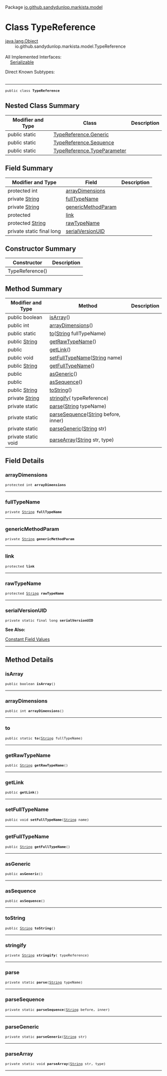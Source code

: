 Package [io.github.sandydunlop.markista.model](index.md)

# Class TypeReference
[java.lang.Object](https://docs.oracle.com/en/java/javase/24/docs/api/java.base/java/lang/Object.html)<br/>
        io.github.sandydunlop.markista.model.TypeReference<br/>
<br/>
All Implemented Interfaces:<br/>
    [Serializable](https://docs.oracle.com/en/java/javase/24/docs/api/java.base/java/io/Serializable.html)

Direct Known Subtypes:<br/>
    [](TypeReference.TypeParameter.md)


----

<span style="font-family: monospace; font-size: 80%;">public class __TypeReference__</span>


## Nested Class Summary

| Modifier and Type | Class                                                         | Description |
|-------------------|---------------------------------------------------------------|-------------|
| public static     | [TypeReference.Generic](TypeReference.Generic.md)             |             |
| public static     | [TypeReference.Sequence](TypeReference.Sequence.md)           |             |
| public static     | [TypeReference.TypeParameter](TypeReference.TypeParameter.md) |             |



## Field Summary

| Modifier and Type                                                                                      | Field                                     | Description |
|--------------------------------------------------------------------------------------------------------|-------------------------------------------|-------------|
| protected int                                                                                          | [arrayDimensions](#arraydimensions)       |             |
| private [String](https://docs.oracle.com/en/java/javase/24/docs/api/java.base/java/lang/String.html)   | [fullTypeName](#fulltypename)             |             |
| private [String](https://docs.oracle.com/en/java/javase/24/docs/api/java.base/java/lang/String.html)   | [genericMethodParam](#genericmethodparam) |             |
| protected [](Link.md)                                                                                  | [link](#link)                             |             |
| protected [String](https://docs.oracle.com/en/java/javase/24/docs/api/java.base/java/lang/String.html) | [rawTypeName](#rawtypename)               |             |
| private static final long                                                                              | [serialVersionUID](#serialversionuid)     |             |



## Constructor Summary

| Constructor     | Description |
|-----------------|-------------|
| TypeReference() |             |



## Method Summary

| Modifier and Type                                                                                    | Method                                                                                                                                                                         | Description |
|------------------------------------------------------------------------------------------------------|--------------------------------------------------------------------------------------------------------------------------------------------------------------------------------|-------------|
| public boolean                                                                                       | [isArray](#isarray)()                                                                                                                                                          |             |
| public int                                                                                           | [arrayDimensions](#arraydimensions)()                                                                                                                                          |             |
| public static [](TypeReference.md)                                                                   | [to](#to)([String](https://docs.oracle.com/en/java/javase/24/docs/api/java.base/java/lang/String.html) fullTypeName)                                                           |             |
| public [String](https://docs.oracle.com/en/java/javase/24/docs/api/java.base/java/lang/String.html)  | [getRawTypeName](#getrawtypename)()                                                                                                                                            |             |
| public [](Link.md)                                                                                   | [getLink](#getlink)()                                                                                                                                                          |             |
| public void                                                                                          | [setFullTypeName](#setfulltypename)([String](https://docs.oracle.com/en/java/javase/24/docs/api/java.base/java/lang/String.html) name)                                         |             |
| public [String](https://docs.oracle.com/en/java/javase/24/docs/api/java.base/java/lang/String.html)  | [getFullTypeName](#getfulltypename)()                                                                                                                                          |             |
| public [](TypeReference.Generic.md)                                                                  | [asGeneric](#asgeneric)()                                                                                                                                                      |             |
| public [](TypeReference.Sequence.md)                                                                 | [asSequence](#assequence)()                                                                                                                                                    |             |
| public [String](https://docs.oracle.com/en/java/javase/24/docs/api/java.base/java/lang/String.html)  | [toString](#tostring)()                                                                                                                                                        |             |
| private [String](https://docs.oracle.com/en/java/javase/24/docs/api/java.base/java/lang/String.html) | [stringify](#stringify)([](TypeReference.md) typeReference)                                                                                                                    |             |
| private static [](TypeReference.TypeParameter.md)                                                    | [parse](#parse)([String](https://docs.oracle.com/en/java/javase/24/docs/api/java.base/java/lang/String.html) typeName)                                                         |             |
| private static [](TypeReference.TypeParameter.md)                                                    | [parseSequence](#parsesequence)([String](https://docs.oracle.com/en/java/javase/24/docs/api/java.base/java/lang/String.html) before, [](TypeReference.TypeParameter.md) inner) |             |
| private static [](TypeReference.TypeParameter.md)                                                    | [parseGeneric](#parsegeneric)([String](https://docs.oracle.com/en/java/javase/24/docs/api/java.base/java/lang/String.html) str)                                                |             |
| private static void                                                                                  | [parseArray](#parsearray)([String](https://docs.oracle.com/en/java/javase/24/docs/api/java.base/java/lang/String.html) str, [](TypeReference.TypeParameter.md) type)           |             |



## Field Details

### arrayDimensions

<span style="font-family: monospace; font-size: 80%;">protected int __arrayDimensions__</span>




---

### fullTypeName

<span style="font-family: monospace; font-size: 80%;">private [String](https://docs.oracle.com/en/java/javase/24/docs/api/java.base/java/lang/String.html) __fullTypeName__</span>




---

### genericMethodParam

<span style="font-family: monospace; font-size: 80%;">private [String](https://docs.oracle.com/en/java/javase/24/docs/api/java.base/java/lang/String.html) __genericMethodParam__</span>




---

### link

<span style="font-family: monospace; font-size: 80%;">protected [](Link.md) __link__</span>




---

### rawTypeName

<span style="font-family: monospace; font-size: 80%;">protected [String](https://docs.oracle.com/en/java/javase/24/docs/api/java.base/java/lang/String.html) __rawTypeName__</span>




---

### serialVersionUID

<span style="font-family: monospace; font-size: 80%;">private static final long __serialVersionUID__</span>



**See Also:**


[Constant Field Values](../constant-values.md)



---


## Method Details

### isArray

<span style="font-family: monospace; font-size: 80%;">public boolean __isArray__()</span>




---

### arrayDimensions

<span style="font-family: monospace; font-size: 80%;">public int __arrayDimensions__()</span>




---

### to

<span style="font-family: monospace; font-size: 80%;">public static [](TypeReference.md) __to__([String](https://docs.oracle.com/en/java/javase/24/docs/api/java.base/java/lang/String.html) fullTypeName)</span>




---

### getRawTypeName

<span style="font-family: monospace; font-size: 80%;">public [String](https://docs.oracle.com/en/java/javase/24/docs/api/java.base/java/lang/String.html) __getRawTypeName__()</span>




---

### getLink

<span style="font-family: monospace; font-size: 80%;">public [](Link.md) __getLink__()</span>




---

### setFullTypeName

<span style="font-family: monospace; font-size: 80%;">public void __setFullTypeName__([String](https://docs.oracle.com/en/java/javase/24/docs/api/java.base/java/lang/String.html) name)</span>




---

### getFullTypeName

<span style="font-family: monospace; font-size: 80%;">public [String](https://docs.oracle.com/en/java/javase/24/docs/api/java.base/java/lang/String.html) __getFullTypeName__()</span>




---

### asGeneric

<span style="font-family: monospace; font-size: 80%;">public [](TypeReference.Generic.md) __asGeneric__()</span>




---

### asSequence

<span style="font-family: monospace; font-size: 80%;">public [](TypeReference.Sequence.md) __asSequence__()</span>




---

### toString

<span style="font-family: monospace; font-size: 80%;">public [String](https://docs.oracle.com/en/java/javase/24/docs/api/java.base/java/lang/String.html) __toString__()</span>




---

### stringify

<span style="font-family: monospace; font-size: 80%;">private [String](https://docs.oracle.com/en/java/javase/24/docs/api/java.base/java/lang/String.html) __stringify__([](TypeReference.md) typeReference)</span>




---

### parse

<span style="font-family: monospace; font-size: 80%;">private static [](TypeReference.TypeParameter.md) __parse__([String](https://docs.oracle.com/en/java/javase/24/docs/api/java.base/java/lang/String.html) typeName)</span>




---

### parseSequence

<span style="font-family: monospace; font-size: 80%;">private static [](TypeReference.TypeParameter.md) __parseSequence__([String](https://docs.oracle.com/en/java/javase/24/docs/api/java.base/java/lang/String.html) before, [](TypeReference.TypeParameter.md) inner)</span>




---

### parseGeneric

<span style="font-family: monospace; font-size: 80%;">private static [](TypeReference.TypeParameter.md) __parseGeneric__([String](https://docs.oracle.com/en/java/javase/24/docs/api/java.base/java/lang/String.html) str)</span>




---

### parseArray

<span style="font-family: monospace; font-size: 80%;">private static void __parseArray__([String](https://docs.oracle.com/en/java/javase/24/docs/api/java.base/java/lang/String.html) str, [](TypeReference.TypeParameter.md) type)</span>




---

